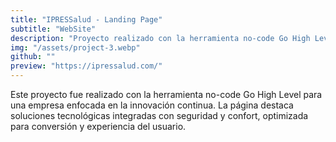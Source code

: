 ```yaml
---
title: "IPRESSalud - Landing Page"
subtitle: "WebSite"
description: "Proyecto realizado con la herramienta no-code Go High Level."
img: "/assets/project-3.webp"
github: ""
preview: "https://ipressalud.com/"
---
```


Este proyecto fue realizado con la herramienta no-code Go High Level para una empresa enfocada en la innovación continua. La página destaca soluciones tecnológicas integradas con seguridad y confort, optimizada para conversión y experiencia del usuario.